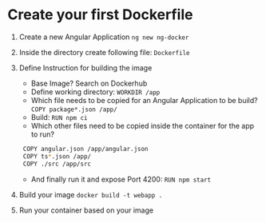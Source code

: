 # Create your first Dockerfile

1. Create a new Angular Application `ng new ng-docker`
2. Inside the directory create following file: `Dockerfile` 
3. Define Instruction for building the image
   * Base Image? Search on Dockerhub
   * Define working directory: `WORKDIR /app`
   * Which file needs to be copied for an Angular Application to be build? `COPY package*.json /app/`
   * Build: `RUN npm ci`
   * Which other files need to be copied inside the container for the app to run?
   ```bash
    COPY angular.json /app/angular.json
    COPY ts*.json /app/
    COPY ./src /app/src
    ```
   * And finally run it and expose Port 4200: `RUN npm start`
   
4. Build your image `docker build -t webapp .`
5. Run your container based on your image
